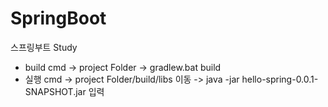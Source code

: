 # SpringBoot
스프링부트 Study

* build
cmd -> project Folder -> gradlew.bat build 
* 실행
cmd -> project Folder/build/libs 이동 -> java -jar hello-spring-0.0.1-SNAPSHOT.jar 입력
